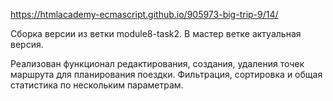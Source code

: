https://htmlacademy-ecmascript.github.io/905973-big-trip-9/14/

Сборка версии из ветки module8-task2. В мастер ветке актуальная версия.

Реализован функционал редактирования, создания, удаления точек маршрута для планирования поездки. Фильтрация, сортировка и общая статистика по нескольким параметрам.

